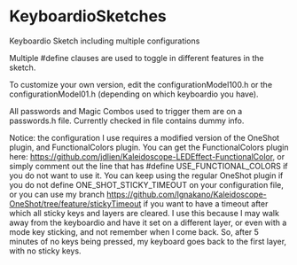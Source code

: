 # KeyboardioSketches
Keyboardio Sketch including multiple configurations

Multiple #define clauses are used to toggle in different features in the sketch.

To customize your own version, edit the configurationModel100.h or the configurationModel01.h (depending on which keyboardio you have).

All passwords and Magic Combos used to trigger them are on a passwords.h file. Currently checked in file contains dummy info.

Notice: the configuration I use requires a modified version of the OneShot plugin, and FunctionalColors plugin.
You can get the FunctionalColors plugin here: https://github.com/jdlien/Kaleidoscope-LEDEffect-FunctionalColor, or simply comment out the line that has #define USE_FUNCTIONAL_COLORS if you do not want to use it.
You can keep using the regular OneShot plugin if you do not define ONE_SHOT_STICKY_TIMEOUT on your configuration file, or you can use my branch https://github.com/lgnakano/Kaleidoscope-OneShot/tree/feature/stickyTimeout if you want to have a timeout after which all sticky keys and layers are cleared. I use this because I may walk away from the keyboardio and have it set on a different layer, or even with a mode key sticking, and not remember when I come back. So, after 5 minutes of no keys being pressed, my keyboard goes back to the first layer, with no sticky keys.
